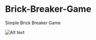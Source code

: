 # Brick-Breaker-Game
Simple Brick Breaker Game


![Alt text](/relative/path/to/CSE_165_Final.jpg?raw=true "Optional Title")
